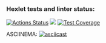 ### Hexlet tests and linter status:
[![Actions Status](https://github.com/Korvo-iam/python-project-50/actions/workflows/hexlet-check.yml/badge.svg)](https://github.com/Korvo-iam/python-project-50/actions)
<a href="https://codeclimate.com/github/Korvo-iam/python-project-50/maintainability"><img src="https://api.codeclimate.com/v1/badges/cff67099e9bb24915e6a/maintainability" /></a>
[![Test Coverage](https://api.codeclimate.com/v1/badges/cff67099e9bb24915e6a/test_coverage)](https://codeclimate.com/github/Korvo-iam/python-project-50/test_coverage)

ASCIINEMA:
[![asciicast](https://asciinema.org/a/2L1ZrZRxgyNoW6vQFvfv9qm3a.svg)](https://asciinema.org/a/2L1ZrZRxgyNoW6vQFvfv9qm3a)
